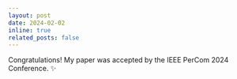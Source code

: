 ```yaml
---
layout: post
date: 2024-02-02  
inline: true
related_posts: false
---
```


Congratulations! My paper was accepted by the IEEE PerCom 2024 Conference.  :sparkles:  
